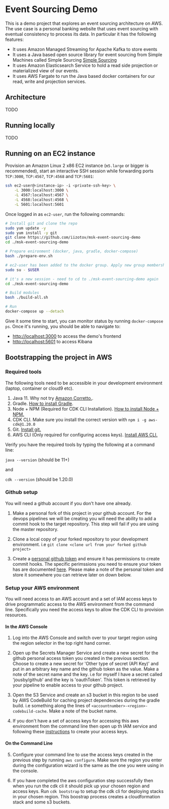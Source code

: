 # Event Sourcing Demo

This is a demo project that explores an event sourcing architecture on
AWS. The use case is a personal banking website that uses event sourcing
with eventual consistency to process its data. In particular it has the
following features:
* It uses Amazon Managed Streaming for Apache Kafka to store events
* It uses a Java based open source library for event sourcing from
Simple Machines called Simple Sourcing [Simple Sourcing](https://simplesource.io/)
* It uses Amazon Elasticsearch Service to hold a read side projection or
materialized view of our events.
* It uses AWS Fargate to run the Java based docker containers for our
read, write and projection services.

## Architecture

TODO

## Running locally
TODO

## Running on an EC2 instance
Provision an Amazon Linux 2 x86 EC2 instance (`m5.large` or bigger is recommended), start an interactive SSH session while forwarding ports `TCP:3000`, `TCP:4567`, `TCP:4568` and `TCP:5601`:

```bash
ssh ec2-user@<instance-ip> -i <private-ssh-key> \
    -L 3000:localhost:3000 \
    -L 4567:localhost:4567 \
    -L 4568:localhost:4568 \
    -L 5601:localhost:5601
```

Once logged in as `ec2-user`, run the following commands:

```bash
# Install git and clone the repo
sudo yum update -y
sudo yum install -y git
git clone https://github.com/iizotov/msk-event-sourcing-demo
cd ./msk-event-sourcing-demo

# Prepare enironment (docker, java, gradle, docker-compose)
bash ./prepare-env.sh

# ec2-user has been added to the docker group. Apply new group membership without having to re-login
sudo su - $USER

# it's a new session - need to cd to ./msk-event-sourcing-demo again
cd ./msk-event-sourcing-demo

# Build modules
bash ./build-all.sh

# Run
docker-compose up --detach
```

Give it some time to start, you can monitor status by running `docker-compose ps`. 
Once it's running, you should be able to navigate to:
- [http://localhost:3000](http://localhost:3000) to access the demo's frontend
- [http://localhost:5601](http://localhost:5601) to access Kibana

## Bootstrapping the project in AWS

### Required tools

The following tools need to be accessible in your development
environment (laptop, container or cloud9 etc).

1. Java 11. Why not try [Amazon Corretto.](https://docs.aws.amazon.com/corretto/latest/).
2. Gradle. [How to install Gradle](https://gradle.org/install/).
3. Node + NPM (Required for CDK CLI Installation). [ How to install Node + NPM.](https://nodejs.org/en/download/)
4. CDK CLI. Make sure you install the correct version with ```npm i -g aws-cdk@1.20.0```
5. Git. [Install git.](https://git-scm.com/book/en/v2/Getting-Started-Installing-Git)
6. AWS CLI (Only required for configuring access keys). [Install AWS CLI.](https://docs.aws.amazon.com/cli/latest/userguide/cli-chap-install.html)

Verify you have the required tools by typing the following at a
command line:

```java --version``` (should be 11+)

and

```cdk --version```  (should be 1.20.0)


### Github setup

You will need a github account if you don't have one already.

1. Make a personal fork of this project in your github account. For the
devops pipelines we will be creating you will need the ability to add a
commit hook to the target repository. This step will fail if you are
using the master repository.

2. Clone a local copy of your forked repository to your development
environment. i.e ```git clone <clone url from your forked github project>```

3. Create a [personal github token](https://help.github.com/en/articles/creating-a-personal-access-token-for-the-command-line)
and ensure it has permissions to create commit hooks. The specific
perimssions you need to ensure your token has are documented [here](https://docs.aws.amazon.com/codebuild/latest/userguide/sample-access-tokens.html).
Please make a note of the personal token and store it somewhere you can
retrieve later on down below.

### Setup your AWS environment

You will need access to an AWS account and a set of IAM access keys to
drive programmatic access to the AWS environment from the command line.
Specifically you need the access keys to allow the CDK CLI to provision
resources.

#### In the AWS Console

1. Log into the AWS Console and switch over to your target region using
the region selector in the top right hand corner.

2. Open up the Secrets Manager Service and create a new secret for the
github personal access token you created in the previous section.
Choose to create a new secret for 'Other type of secret (API Key)' and
put in an arbitrary key name and the github token as the value. Make
a note of the secret name and the key. i.e for myself I have a secret
called 'jousby/github' and the key is 'oauthToken'. This token is
retrieved by your pipeline to enable access to your github project.

3. Open the S3 Service and create an s3 bucket in this region to be used
by AWS CodeBuild for caching project dependencies during the gradle
build. i.e something along the lines of
```<accountnumber>-<region>-codebuild-cache```. Make a note of the
bucket name.

4. If you don't have a set of access keys for accessing this aws
environment from the command line then open up th IAM service and
following these [instructions](https://docs.aws.amazon.com/IAM/latest/UserGuide/id_credentials_access-keys.html#Using_CreateAccessKey)
to create your access keys.

#### On the Command Line

5. Configure your command line to use the access keys created in the
previous step by running ```aws configure```. Make sure the region
you enter during the configuration wizard is the same as the one you
were using in the console.

6. If you have completed the aws configuration step successfully then
when you run the cdk cli it should pick up your chosen region and access
keys. Run ```cdk bootstrap``` to setup the cdk cli for deploying
stacks in your chosen region. This boostrap process creates a
cloudformation stack and some s3 buckets.

